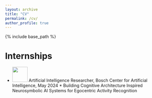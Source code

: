 ```yaml
---
layout: archive
title: "CV"
permalink: /cv/
author_profile: true
---
```


{% include base_path %}

Internships
======

* <img src="https://github.com/kauroy1994/home/assets/57400980/8891649c-c178-41b9-8182-18d9c138fc95" width="50" height="50">
  Artificial Intelligence Researcher, Bosch Center for Artificial Intelligence, May 2024
  * Building Cognitive Architecture Inspired Neurosymbolic AI Systems for Egocentric Activity Recognition
